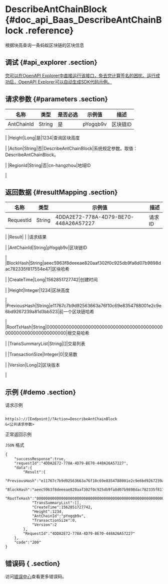 # DescribeAntChainBlock {#doc_api_Baas_DescribeAntChainBlock .reference}

根据块高查询一条蚂蚁区块链的区块信息

## 调试 {#api_explorer .section}

[您可以在OpenAPI Explorer中直接运行该接口，免去您计算签名的困扰。运行成功后，OpenAPI Explorer可以自动生成SDK代码示例。](https://api.aliyun.com/#product=Baas&api=DescribeAntChainBlock&type=RPC&version=2018-12-21)

## 请求参数 {#parameters .section}

|名称|类型|是否必选|示例值|描述|
|--|--|----|---|--|
|AntChainId|String|是|pYogqb9v|区块链ID

 |
|Height|Long|是|1234|查询区块高度

 |
|Action|String|否|DescribeAntChainBlock|系统规定参数。取值：DescribeAntChainBlock。

 |
|RegionId|String|否|cn-hangzhou|地域ID

 |

## 返回数据 {#resultMapping .section}

|名称|类型|示例值|描述|
|--|--|---|--|
|RequestId|String|4DDA2E72-778A-4D79-BE70-448A26A57227|请求ID

 |
|Result| | |请求结果

 |
|AntChainId|String|pYogqb9v|区块链ID

 |
|BlockHash|String|aeec5963f8deeeae820aaf302f0c925db9fa8d07b9898dac782335f817554e47|区块哈希

 |
|CreateTime|Long|1562851727742|创建时间

 |
|Height|Integer|1234|区块高度

 |
|PreviousHash|String|e11767c7b9d92563663a76f10c69e8354788001e2c9e6bd9267239a81d3bb523|前一个区块链哈希

 |
|RootTxHash|String|0000000000000000000000000000000000000000000000000000000000000000|根交易哈希

 |
|TransSummaryList|String|\[\]|交易列表

 |
|TransactionSize|Integer|0|交易数

 |
|Version|Long|2|区块版本

 |

## 示例 {#demo .section}

请求示例

``` {#request_demo}

http(s)://[Endpoint]/?Action=DescribeAntChainBlock
&<公共请求参数>

```

正常返回示例

`JSON` 格式

``` {#json_return_success_demo}
{
	"successResponse":true,
	"requestId":"4DDA2E72-778A-4D79-BE70-448A26A57227",
	"data":{
		"Result":{
			"PreviousHash":"e11767c7b9d92563663a76f10c69e8354788001e2c9e6bd9267239a81d3bb523",
			"BlockHash":"aeec5963f8deeeae820aaf302f0c925db9fa8d07b9898dac782335f817554e47",
			"RootTxHash":"0000000000000000000000000000000000000000000000000000000000000000",
			"TransSummaryList":[],
			"CreateTime":1562851727742,
			"Height":1234,
			"AntChainId":"pYogqb9v",
			"TransactionSize":0,
			"Version":2
		},
		"RequestId":"4DDA2E72-778A-4D79-BE70-448A26A57227"
	},
	"code":"200"
}
```

## 错误码 { .section}

访问[错误中心](https://error-center.aliyun.com/status/product/Baas)查看更多错误码。

